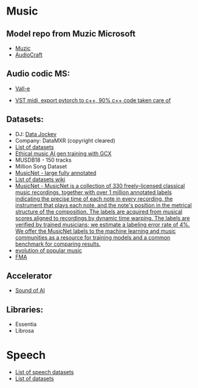 
# Music

## Model repo from Muzic Microsoft
- [Muzic](https://github.com/microsoft/muzic)
- [AudioCraft](https://github.com/facebookresearch/audiocraft)

## Audio codic MS: 
- [Vall-e](https://newatlas.com/technology/microsoft-vall-e-speech-synthesis/)

- [VST midi, export pytorch to c++, 90% c++ code taken care of](https://github.com/QosmoInc/neutone_sdk/tree/neutone_midi)

## Datasets: 
- DJ: [Data Jockey](https://github.com/GeorgeMcIntire/DataJockey)
- Company: DataMXR (copyright cleared)
- [List of datasets](https://github.com/Yuan-ManX/ai-audio-datasets-list)
- [Ethical music AI gen training with GCX](https://medium.com/platform-stream/future-proofing-generative-music-global-copyright-exchange-unveils-new-clean-catalog-for-ethical-1046b215b730)
- MUSDB18 - 150 tracks
- Million Song Dataset
- [MusicNet - large fully annotated](https://academictorrents.com/details/d2b2ae5e3ec4fd475d6e4c517d4c8752a7aa8455)
- [List of datasets wiki](https://github.com/Yuan-ManX/ai-audio-datasets-list)
- [MusicNet - MusicNet is a collection of 330 freely-licensed classical music recordings, together with over 1 million annotated labels indicating the precise time of each note in every recording, the instrument that plays each note, and the note's position in the metrical structure of the composition. The labels are acquired from musical scores aligned to recordings by dynamic time warping. The labels are verified by trained musicians; we estimate a labeling error rate of 4%. We offer the MusicNet labels to the machine learning and music communities as a resource for training models and a common benchmark for comparing results.](https://zenodo.org/record/5120004#.Y56UPnZBw7d)
- [evolution of popular music](https://figshare.com/articles/dataset/Main_Dataset_for_Evolution_of_Popular_Music_USA_1960_2010_/1309953)
- [FMA](https://github.com/mdeff/fma)


## Accelerator
- [Sound of AI](https://thesoundofai.com/accelerator.html#about)


## Libraries: 
- Essentia
- Librosa

# Speech

- [List of speech datasets](https://huggingface.co/blog/audio-datasets)
- [List of datasets](https://github.com/Yuan-ManX/ai-audio-datasets-list)
